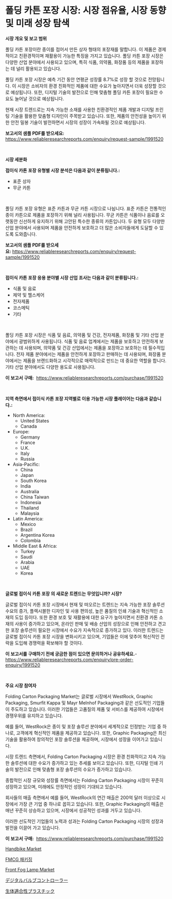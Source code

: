 <p><h1>폴딩 카튼 포장 시장: 시장 점유율, 시장 동향 및 미래 성장 탐색</h1></p><p><strong>시장 개요 및 보고 범위</strong></p>
<p><p>폴딩 카튼 포장이란 종이를 접어서 만든 상자 형태의 포장재를 말합니다. 이 제품은 경제적이고 친환경적이며 재활용이 가능한 특징을 가지고 있습니다. 폴딩 카튼 포장 시장은 다양한 산업 분야에서 사용되고 있으며, 특히 식품, 의약품, 화장품 등의 제품을 포장하는 데 널리 활용되고 있습니다.</p><p>폴딩 카튼 포장 시장은 예측 기간 동안 연평균 성장률 8.7%로 성장 할 것으로 전망됩니다. 이 시장은 소비자의 환경 친화적인 제품에 대한 수요가 높아지면서 더욱 성장할 것으로 예상됩니다. 또한, 디지털 기술의 발전으로 인해 맞춤형 폴딩 카튼 포장이 필요한 수요도 늘어날 것으로 예상됩니다.</p><p>현재 시장 트렌드로는 지속 가능한 소재를 사용한 친환경적인 제품 개발과 디지털 프린팅 기술을 활용한 맞춤형 디자인이 주목받고 있습니다. 또한, 제품의 안전성을 높이기 위한 안전 밀봉 기술이 발전하면서 시장의 성장이 가속화될 것으로 예상됩니다.</p></p>
<p><strong>보고서의 샘플 PDF를 받으세요:</strong> <a href="https://www.reliableresearchreports.com/enquiry/request-sample/1991520">https://www.reliableresearchreports.com/enquiry/request-sample/1991520</a></p>
<p>&nbsp;</p>
<p><strong>시장 세분화</strong></p>
<p><strong>접이식 카톤 포장 유형별 시장 분석은 다음과 같이 분류됩니다.:</strong></p>
<p><ul><li>표준 상자</li><li>무균 카톤</li></ul></p>
<p>&nbsp;</p>
<p><p>폴딩 카튼 포장 유형은 표준 카튼과 무균 카튼 시장으로 나뉩니다. 표준 카튼은 전통적인 종이 카튼으로 제품을 포장하기 위해 널리 사용됩니다. 무균 카튼은 식품이나 음료를 오랫동안 신선하게 유지하기 위해 고안된 특수한 종류의 카튼입니다. 두 유형 모두 다양한 산업 분야에서 사용되며 제품을 안전하게 보호하고 더 많은 소비자들에게 도달할 수 있도록 도와줍니다.</p></p>
<p><strong>보고서의 샘플 PDF를 받으세요:</strong>&nbsp;<a href="https://www.reliableresearchreports.com/enquiry/request-sample/1991520">https://www.reliableresearchreports.com/enquiry/request-sample/1991520</a></p>
<p>&nbsp;</p>
<p><strong> 접이식 카톤 포장 응용 분야별 시장 산업 조사는 다음과 같이 분류됩니다.:</strong></p>
<p><ul><li>식품 및 음료</li><li>제약 및 헬스케어</li><li>전자제품</li><li>코스메틱</li><li>기타</li></ul></p>
<p>&nbsp;</p>
<p><p>폴딩 카튼 포장 시장은 식품 및 음료, 의약품 및 건강, 전자제품, 화장품 및 기타 산업 분야에서 광범위하게 사용됩니다. 식품 및 음료 업계에서는 제품을 보호하고 안전하게 보관하는 데 사용되며, 의약품 및 건강 산업에서는 제품을 포장하고 보호하는 데 필수적입니다. 전자 제품 분야에서는 제품을 안전하게 포장하고 판매하는 데 사용되며, 화장품 분야에서는 제품을 브랜드화하고 시각적으로 매력적으로 만드는 데 중요한 역할을 합니다. 기타 산업 분야에서도 다양한 용도로 사용됩니다.</p></p>
<p><strong>이 보고서 구매:</strong>&nbsp; <a href="https://www.reliableresearchreports.com/purchase/1991520">https://www.reliableresearchreports.com/purchase/1991520</a></p>
<p>&nbsp;</p>
<p><strong>지역 측면에서 접이식 카톤 포장 지역별로 이용 가능한 시장 플레이어는 다음과 같습니다.:</strong></p>
<p><ul>
    <li>
        North America:
        <ul>
            <li>United States</li>
            <li>Canada</li>
        </ul>
    </li>
    <li>
        Europe:
        <ul>
            <li>Germany</li>
            <li>France</li>
            <li>U.K.</li>
            <li>Italy</li>
            <li>Russia</li>
        </ul>
    </li>
    <li>
        Asia-Pacific:
        <ul>
            <li>China</li>
            <li>Japan</li>
            <li>South Korea</li>
            <li>India</li>
            <li>Australia</li>
            <li>China Taiwan</li>
            <li>Indonesia</li>
            <li>Thailand</li>
            <li>Malaysia</li>
        </ul>
    </li>
    <li>
        Latin America:
        <ul>
            <li>Mexico</li>
            <li>Brazil</li>
            <li>Argentina Korea</li>
            <li>Colombia</li>
        </ul>
    </li>
    <li>
        Middle East & Africa:
        <ul>
            <li>Turkey</li>
            <li>Saudi</li>
            <li>Arabia</li>
            <li>UAE</li>
            <li>Korea</li>
        </ul>
    </li>
    </ul></p>
<p>&nbsp;</p>
<p><strong>글로벌 접이식 카톤 포장 의 새로운 트렌드는 무엇입니까? 시장?</strong></p>
<p><p>글로벌 접이식 카톤 포장 시장에서 현재 및 떠오르는 트렌드는 지속 가능한 포장 솔루션 수요의 증가, 플렉시블한 디자인 및 사용 편의성, 높은 품질의 인쇄 기술과 혁신적인 소재의 도입 등이다. 또한 환경 보호 및 재활용에 대한 요구가 높아지면서 친환경 카톤 소재의 사용이 증가하고 있으며, 온라인 판매 및 배송 산업의 성장으로 인해 안전하고 견고한 포장 솔루션이 필요한 시장에서 수요가 지속적으로 증가하고 있다. 이러한 트렌드는 글로벌 접이식 카톤 포장 시장을 변화시키고 있으며, 기업들은 이에 맞추어 혁신적인 전략을 도입해 경쟁력을 확보해야 할 것이다.</p></p>
<p><strong>이 보고서를 구매하기 전에 궁금한 점이 있으면 문의하거나 공유하세요.</strong>- <a href="https://www.reliableresearchreports.com/enquiry/pre-order-enquiry/1991520">https://www.reliableresearchreports.com/enquiry/pre-order-enquiry/1991520</a></p>
<p>&nbsp;</p>
<p><strong>주요 시장 참여자</strong></p>
<p><p>Folding Carton Packaging Market는 글로벌 시장에서 WestRock, Graphic Packaging, Smurfit Kappa 및 Mayr Melnhof Packaging과 같은 선도적인 기업들이 주도하고 있습니다. 이러한 기업들은 고품질의 제품 및 서비스를 제공하여 시장에서 경쟁우위를 유지하고 있습니다.</p><p>예를 들어, WestRock은 종이 및 포장 솔루션 분야에서 세계적으로 인정받는 기업 중 하나로, 고객에게 혁신적인 제품을 제공하고 있습니다. 또한, Graphic Packaging은 최신 기술을 활용하여 창의적인 포장 솔루션을 제공하며, 시장에서 성장을 이어가고 있습니다.</p><p>시장 트렌드 측면에서, Folding Carton Packaging 시장은 환경 친화적이고 지속 가능한 솔루션에 대한 수요가 증가하고 있는 추세를 보이고 있습니다. 또한, 디지털 인쇄 기술의 발전으로 인해 맞춤형 포장 솔루션의 수요가 증가하고 있습니다.</p><p>종합적인 시장 규모와 성장률 측면에서는 Folding Carton Packaging 시장이 꾸준히 성장하고 있으며, 미래에도 안정적인 성장이 기대되고 있습니다.</p><p>회사들의 매출 측면에서 예를 들어, WestRock의 연간 매출은 200억 달러 이상으로 시장에서 가장 큰 기업 중 하나로 꼽히고 있습니다. 또한, Graphic Packaging의 매출은 매년 꾸준히 상승하고 있으며, 시장에서 성공적인 성과를 거두고 있습니다. </p><p>이러한 선도적인 기업들의 노력과 성과는 Folding Carton Packaging 시장의 성장과 발전을 이끌어 가고 있습니다.</p></p>
<p><strong>이 보고서 구매:</strong>&nbsp;&nbsp;<a href="https://www.reliableresearchreports.com/purchase/1991520">https://www.reliableresearchreports.com/purchase/1991520</a></p>
<p><p><a href="https://issuu.com/reportprime-2/docs/handbike-market-size-2030.pptx">Handbike Market</a></p><p><a href="https://github.com/Penelolack456456/Market-Research-Report-List-1/blob/main/35741878761.md">FMCG 패키징</a></p><p><a href="https://issuu.com/reportprime-2/docs/front-fog-lamp-market-size-2030.pptx">Front Fog Lamp Market</a></p><p><a href="https://github.com/ReganWisoky2023/Market-Research-Report-List-1/blob/main/81082259511.md">デジタルバルブコントローラー</a></p><p><a href="https://github.com/cbigkbh02719/Market-Research-Report-List-1/blob/main/45805959510.md">生体適合性プラスチック</a></p></p>
